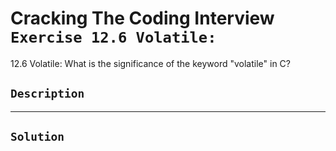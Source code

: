 # Cracking The Coding Interview `Exercise 12.6 Volatile:`

12.6 Volatile: What is the significance of the keyword "volatile" in C?

## `Description`

---

## `Solution`